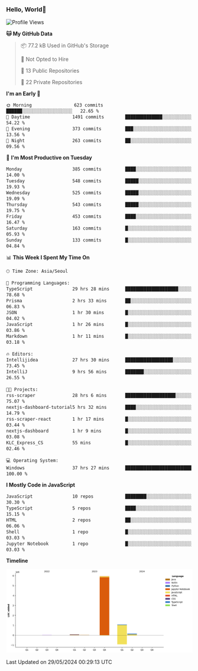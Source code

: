 
### Hello, World🐤

<!--START_SECTION:waka-->
![Profile Views](http://img.shields.io/badge/Profile%20Views-0-blue)

**🐱 My GitHub Data** 

> 📦 77.2 kB Used in GitHub's Storage 
 > 
> 🚫 Not Opted to Hire
 > 
> 📜 13 Public Repositories 
 > 
> 🔑 22 Private Repositories 
 > 
**I'm an Early 🐤** 

```text
🌞 Morning                623 commits         ██████░░░░░░░░░░░░░░░░░░░   22.65 % 
🌆 Daytime                1491 commits        ██████████████░░░░░░░░░░░   54.22 % 
🌃 Evening                373 commits         ███░░░░░░░░░░░░░░░░░░░░░░   13.56 % 
🌙 Night                  263 commits         ██░░░░░░░░░░░░░░░░░░░░░░░   09.56 % 
```
📅 **I'm Most Productive on Tuesday** 

```text
Monday                   385 commits         ████░░░░░░░░░░░░░░░░░░░░░   14.00 % 
Tuesday                  548 commits         █████░░░░░░░░░░░░░░░░░░░░   19.93 % 
Wednesday                525 commits         █████░░░░░░░░░░░░░░░░░░░░   19.09 % 
Thursday                 543 commits         █████░░░░░░░░░░░░░░░░░░░░   19.75 % 
Friday                   453 commits         ████░░░░░░░░░░░░░░░░░░░░░   16.47 % 
Saturday                 163 commits         █░░░░░░░░░░░░░░░░░░░░░░░░   05.93 % 
Sunday                   133 commits         █░░░░░░░░░░░░░░░░░░░░░░░░   04.84 % 
```


📊 **This Week I Spent My Time On** 

```text
🕑︎ Time Zone: Asia/Seoul

💬 Programming Languages: 
TypeScript               29 hrs 28 mins      ████████████████████░░░░░   78.68 % 
Prisma                   2 hrs 33 mins       ██░░░░░░░░░░░░░░░░░░░░░░░   06.83 % 
JSON                     1 hr 30 mins        █░░░░░░░░░░░░░░░░░░░░░░░░   04.02 % 
JavaScript               1 hr 26 mins        █░░░░░░░░░░░░░░░░░░░░░░░░   03.86 % 
Markdown                 1 hr 11 mins        █░░░░░░░░░░░░░░░░░░░░░░░░   03.18 % 

🔥 Editors: 
Intellijidea             27 hrs 30 mins      ██████████████████░░░░░░░   73.45 % 
IntelliJ                 9 hrs 56 mins       ███████░░░░░░░░░░░░░░░░░░   26.55 % 

🐱‍💻 Projects: 
rss-scraper              28 hrs 6 mins       ███████████████████░░░░░░   75.07 % 
nextjs-dashboard-tutorial5 hrs 32 mins       ████░░░░░░░░░░░░░░░░░░░░░   14.79 % 
rss-scraper-react        1 hr 17 mins        █░░░░░░░░░░░░░░░░░░░░░░░░   03.44 % 
nextjs-dashboard         1 hr 9 mins         █░░░░░░░░░░░░░░░░░░░░░░░░   03.08 % 
KLC_Express_CS           55 mins             █░░░░░░░░░░░░░░░░░░░░░░░░   02.46 % 

💻 Operating System: 
Windows                  37 hrs 27 mins      █████████████████████████   100.00 % 
```

**I Mostly Code in JavaScript** 

```text
JavaScript               10 repos            ████████░░░░░░░░░░░░░░░░░   30.30 % 
TypeScript               5 repos             ████░░░░░░░░░░░░░░░░░░░░░   15.15 % 
HTML                     2 repos             ██░░░░░░░░░░░░░░░░░░░░░░░   06.06 % 
Shell                    1 repo              █░░░░░░░░░░░░░░░░░░░░░░░░   03.03 % 
Jupyter Notebook         1 repo              █░░░░░░░░░░░░░░░░░░░░░░░░   03.03 % 
```



**Timeline**

![Lines of Code chart](https://raw.githubusercontent.com/jilpoom/jilpoom/main/assets/bar_graph.png)


 Last Updated on 29/05/2024 00:29:13 UTC
<!--END_SECTION:waka-->
